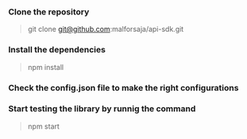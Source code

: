 ### Clone the repository
> git clone git@github.com:malforsaja/api-sdk.git

### Install the dependencies
> npm install

### Check the config.json file to make the right configurations

### Start testing the library by runnig the command
> npm start